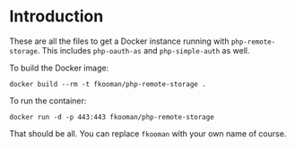 # Introduction
These are all the files to get a Docker instance running with 
`php-remote-storage`. This includes `php-oauth-as` and `php-simple-auth` as 
well.

To build the Docker image:

    docker build --rm -t fkooman/php-remote-storage .

To run the container:

    docker run -d -p 443:443 fkooman/php-remote-storage

That should be all. You can replace `fkooman` with your own name of course.
